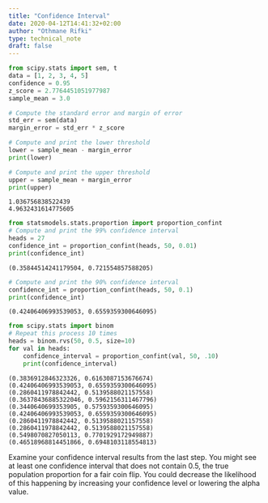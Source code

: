 ```yaml
---
title: "Confidence Interval"
date: 2020-04-12T14:41:32+02:00
author: "Othmane Rifki"
type: technical_note
draft: false
---
```


```python
from scipy.stats import sem, t
data = [1, 2, 3, 4, 5]
confidence = 0.95
z_score = 2.7764451051977987
sample_mean = 3.0

# Compute the standard error and margin of error
std_err = sem(data)
margin_error = std_err * z_score

# Compute and print the lower threshold
lower = sample_mean - margin_error
print(lower)

# Compute and print the upper threshold
upper = sample_mean + margin_error
print(upper)
```

    1.036756838522439
    4.9632431614775605



```python
from statsmodels.stats.proportion import proportion_confint
# Compute and print the 99% confidence interval
heads = 27
confidence_int = proportion_confint(heads, 50, 0.01)
print(confidence_int)
```

    (0.35844514241179504, 0.721554857588205)



```python
# Compute and print the 90% confidence interval
confidence_int = proportion_confint(heads, 50, 0.1)
print(confidence_int)
```

    (0.42406406993539053, 0.6559359300646095)



```python
from scipy.stats import binom
# Repeat this process 10 times 
heads = binom.rvs(50, 0.5, size=10)
for val in heads:
    confidence_interval = proportion_confint(val, 50, .10)
    print(confidence_interval)
```

    (0.3836912846323326, 0.6163087153676674)
    (0.42406406993539053, 0.6559359300646095)
    (0.2860411978842442, 0.5139588021157558)
    (0.36378436885322046, 0.5962156311467796)
    (0.3440640699353905, 0.5759359300646095)
    (0.42406406993539053, 0.6559359300646095)
    (0.2860411978842442, 0.5139588021157558)
    (0.2860411978842442, 0.5139588021157558)
    (0.5498070827050113, 0.7701929172949887)
    (0.46518968814451866, 0.6948103118554813)


Examine your confidence interval results from the last step. You might see at least one confidence interval that does not contain 0.5, the true population proportion for a fair coin flip. You could decrease the likelihood of this happening by increasing your confidence level or lowering the alpha value.
